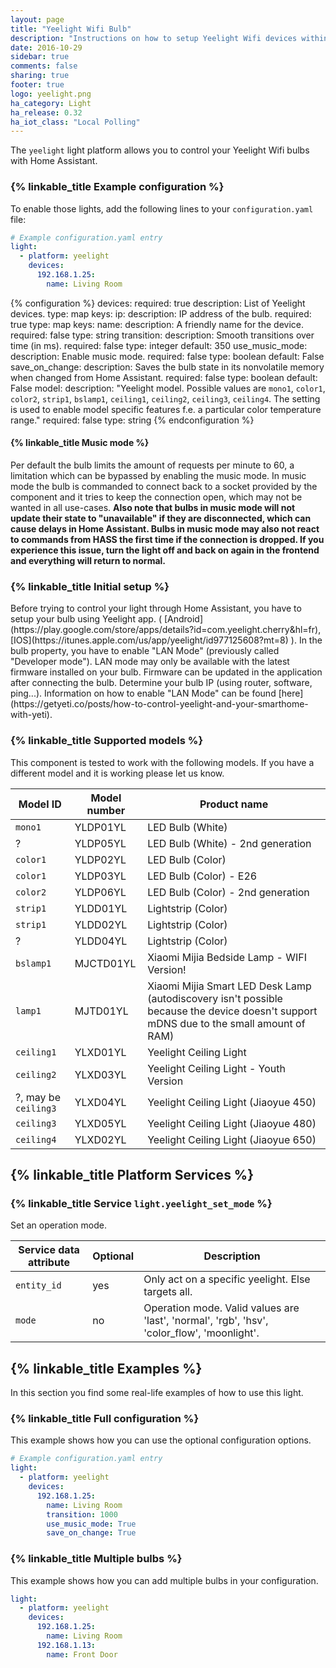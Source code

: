 ```yaml
---
layout: page
title: "Yeelight Wifi Bulb"
description: "Instructions on how to setup Yeelight Wifi devices within Home Assistant."
date: 2016-10-29
sidebar: true
comments: false
sharing: true
footer: true
logo: yeelight.png
ha_category: Light
ha_release: 0.32
ha_iot_class: "Local Polling"
---
```


The `yeelight` light platform allows you to control your Yeelight Wifi bulbs with Home Assistant.

### {% linkable_title Example configuration %}

To enable those lights, add the following lines to your `configuration.yaml` file:

```yaml
# Example configuration.yaml entry
light:
  - platform: yeelight
    devices:
      192.168.1.25:
        name: Living Room
```

{% configuration %}
devices:
  required: true
  description: List of Yeelight devices.
  type: map
  keys:
    ip:
      description: IP address of the bulb.
      required: true
      type: map
      keys:
        name:
          description: A friendly name for the device.
          required: false
          type: string
        transition:
          description: Smooth transitions over time (in ms).
          required: false
          type: integer
          default: 350
        use_music_mode:
          description: Enable music mode.
          required: false
          type: boolean
          default: False
        save_on_change:
          description: Saves the bulb state in its nonvolatile memory when changed from Home Assistant.
          required: false
          type: boolean
          default: False
        model:
          description: "Yeelight model. Possible values are `mono1`, `color1`, `color2`, `strip1`, `bslamp1`, `ceiling1`, `ceiling2`, `ceiling3`, `ceiling4`. The setting is used to enable model specific features f.e. a particular color temperature range."
          required: false
          type: string
{% endconfiguration %}

#### {% linkable_title Music mode  %}
Per default the bulb limits the amount of requests per minute to 60, a limitation which can be bypassed by enabling the music mode. In music mode the bulb is commanded to connect back to a socket provided by the component and it tries to keep the connection open, which may not be wanted in all use-cases.
**Also note that bulbs in music mode will not update their state to "unavailable" if they are disconnected, which can cause delays in Home Assistant. Bulbs in music mode may also not react to commands from HASS the first time if the connection is dropped. If you experience this issue, turn the light off and back on again in the frontend and everything will return to normal.**

### {% linkable_title Initial setup %}
<p class='note'>
Before trying to control your light through Home Assistant, you have to setup your bulb using Yeelight app. ( [Android](https://play.google.com/store/apps/details?id=com.yeelight.cherry&hl=fr), [IOS](https://itunes.apple.com/us/app/yeelight/id977125608?mt=8) ).
In the bulb property, you have to enable "LAN Mode" (previously called "Developer mode"). LAN mode may only be available with the latest firmware installed on your bulb.  Firmware can be updated in the application after connecting the bulb.
Determine your bulb IP (using router, software, ping...).
Information on how to enable "LAN Mode" can be found [here](https://getyeti.co/posts/how-to-control-yeelight-and-your-smarthome-with-yeti).
</p>

### {% linkable_title Supported models %}

<p class='note warning'>
This component is tested to work with the following models. If you have a different model and it is working please let us know.
</p>

| Model ID   | Model number | Product name                                     |
|------------|--------------|--------------------------------------------------|
| `mono1`    | YLDP01YL     | LED Bulb (White)                                 |
| ?          | YLDP05YL     | LED Bulb (White) - 2nd generation                |
| `color1`   | YLDP02YL     | LED Bulb (Color)                                 |
| `color1`   | YLDP03YL     | LED Bulb (Color) - E26                           |
| `color2`   | YLDP06YL     | LED Bulb (Color) - 2nd generation                |
| `strip1`   | YLDD01YL     | Lightstrip (Color)                               |
| `strip1`   | YLDD02YL     | Lightstrip (Color)                               |
| ?          | YLDD04YL     | Lightstrip (Color)
| `bslamp1`  | MJCTD01YL    | Xiaomi Mijia Bedside Lamp - WIFI Version!        |
| `lamp1`    | MJTD01YL     | Xiaomi Mijia Smart LED Desk Lamp (autodiscovery isn't possible because the device doesn't support mDNS due to the small amount of RAM) |
| `ceiling1` | YLXD01YL     | Yeelight Ceiling Light                           |
| `ceiling2` | YLXD03YL     | Yeelight Ceiling Light - Youth Version           |
| ?, may be `ceiling3` | YLXD04YL     | Yeelight Ceiling Light (Jiaoyue 450)   |
| `ceiling3` | YLXD05YL     | Yeelight Ceiling Light (Jiaoyue 480)             |
| `ceiling4` | YLXD02YL     | Yeelight Ceiling Light (Jiaoyue 650)             |

## {% linkable_title Platform Services %}

### {% linkable_title Service `light.yeelight_set_mode` %}

Set an operation mode.

| Service data attribute    | Optional | Description                                                                                 |
|---------------------------|----------|---------------------------------------------------------------------------------------------|
| `entity_id`               |      yes | Only act on a specific yeelight. Else targets all.                                          |
| `mode`                    |       no | Operation mode. Valid values are 'last', 'normal', 'rgb', 'hsv', 'color_flow', 'moonlight'. |

## {% linkable_title Examples %}

In this section you find some real-life examples of how to use this light.

### {% linkable_title Full configuration %}

This example shows how you can use the optional configuration options.

```yaml
# Example configuration.yaml entry
light:
  - platform: yeelight
    devices:
      192.168.1.25:
        name: Living Room
        transition: 1000
        use_music_mode: True
        save_on_change: True
```

### {% linkable_title Multiple bulbs %}

This example shows how you can add multiple bulbs in your configuration.

```yaml
light:
  - platform: yeelight
    devices:
      192.168.1.25:
        name: Living Room
      192.168.1.13:
        name: Front Door
```
